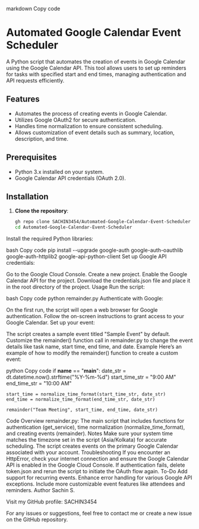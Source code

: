 markdown
Copy code
# Automated Google Calendar Event Scheduler

A Python script that automates the creation of events in Google Calendar using the Google Calendar API. This tool allows users to set up reminders for tasks with specified start and end times, managing authentication and API requests efficiently.

## Features

- Automates the process of creating events in Google Calendar.
- Utilizes Google OAuth2 for secure authentication.
- Handles time normalization to ensure consistent scheduling.
- Allows customization of event details such as summary, location, description, and time.

## Prerequisites

- Python 3.x installed on your system.
- Google Calendar API credentials (OAuth 2.0).

## Installation

1. **Clone the repository**:
   ```bash
   gh repo clone SACHIN3454/Automated-Google-Calendar-Event-Scheduler
   cd Automated-Google-Calendar-Event-Scheduler
Install the required Python libraries:

bash
Copy code
pip install --upgrade google-auth google-auth-oauthlib google-auth-httplib2 google-api-python-client
Set up Google API credentials:

Go to the Google Cloud Console.
Create a new project.
Enable the Google Calendar API for the project.
Download the credentials.json file and place it in the root directory of the project.
Usage
Run the script:

bash
Copy code
python remainder.py
Authenticate with Google:

On the first run, the script will open a web browser for Google authentication.
Follow the on-screen instructions to grant access to your Google Calendar.
Set up your event:

The script creates a sample event titled "Sample Event" by default.
Customize the remainder() function call in remainder.py to change the event details like task name, start time, end time, and date.
Example
Here’s an example of how to modify the remainder() function to create a custom event:

python
Copy code
if __name__ == "__main__":
    date_str = dt.datetime.now().strftime("%Y-%m-%d")
    start_time_str = "9:00 AM"
    end_time_str = "10:00 AM"

    start_time = normalize_time_format(start_time_str, date_str)
    end_time = normalize_time_format(end_time_str, date_str)

    remainder("Team Meeting", start_time, end_time, date_str)
Code Overview
remainder.py: The main script that includes functions for authentication (get_service), time normalization (normalize_time_format), and creating events (remainder).
Notes
Make sure your system time matches the timezone set in the script (Asia/Kolkata) for accurate scheduling.
The script creates events on the primary Google Calendar associated with your account.
Troubleshooting
If you encounter an HttpError, check your internet connection and ensure the Google Calendar API is enabled in the Google Cloud Console.
If authentication fails, delete token.json and rerun the script to initiate the OAuth flow again.
To-Do
Add support for recurring events.
Enhance error handling for various Google API exceptions.
Include more customizable event features like attendees and reminders.
Author
Sachin S.

Visit my GitHub profile: SACHIN3454

For any issues or suggestions, feel free to contact me or create a new issue on the GitHub repository.
